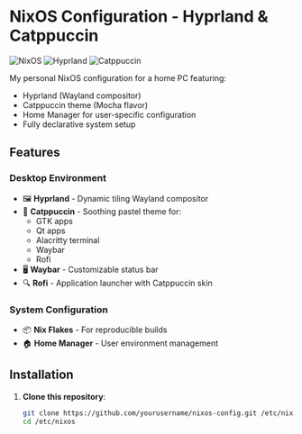 # NixOS Configuration - Hyprland & Catppuccin

![NixOS](https://img.shields.io/badge/NixOS-23.11-blue.svg?logo=nixos&logoColor=white)
![Hyprland](https://img.shields.io/badge/Window_Manager-Hyprland-blueviolet)
![Catppuccin](https://img.shields.io/badge/Theme-Catppuccin-ff69b4)

My personal NixOS configuration for a home PC featuring:
- Hyprland (Wayland compositor)
- Catppuccin theme (Mocha flavor)
- Home Manager for user-specific configuration
- Fully declarative system setup

## Features

### Desktop Environment
- 🖼️ **Hyprland** - Dynamic tiling Wayland compositor
- 🎨 **Catppuccin** - Soothing pastel theme for:
  - GTK apps
  - Qt apps
  - Alacritty terminal
  - Waybar
  - Rofi
- 🖥️ **Waybar** - Customizable status bar
- 🔍 **Rofi** - Application launcher with Catppuccin skin

### System Configuration
- 📦 **Nix Flakes** - For reproducible builds
- 🏠 **Home Manager** - User environment management

## Installation

1. **Clone this repository**:
   ```bash
   git clone https://github.com/yourusername/nixos-config.git /etc/nixos
   cd /etc/nixos
